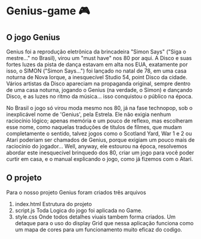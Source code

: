 # Genius-game 🎮

## O jogo Genius
Genius foi a reprodução eletrônica da brincadeira "Simon Says" ("Siga o mestre..." no Brasil), virou um "must have" nos 80 por aqui. 
A Disco e suas fortes luzes da pista de dança estavam em alta nos EUA, exatamente por isso, o SIMON ("Simon Says...") foi lançado no natal de 78,
em uma casa noturna de Nova Iorque, a inesquecível Studio 54, point Disco da cidade. Vários artistas da Disco apareciam na propaganda original, 
sempre dentro de uma casa noturna, jogando o Genius (na verdade, o Simon) e dançando Disco, e as luzes no ritmo da música... isso conquistou o público na época.

No Brasil o jogo só virou moda mesmo nos 80, já na fase technopop, sob o inexplicável nome de 'Genius', pela Estrela. 
Ele não exigia nenhum raciocínio lógico; apenas memória e um pouco de reflexo, mas escolheram esse nome, como naquelas traduções de títulos de filmes, 
que mudam completamente o sentido, talvez jogos como o Scotland Yard, War 1 e 2 ou Atari poderiam ser chamados de Genius, porque exigiam um pouco mais de 
raciocínio do jogador... Well, anyway, ele estourou na época, resolvemos abordar este inesquecível brinquedo dos 80, criar um jogo para você poder curtir em casa,
e o manual explicando o jogo, como já fizemos com o Atari.

## O projeto
Para o nosso projeto Genius foram criados três arquivos

1. index.html
Estrutura do projeto
2. script.js
Toda Logica do jogo foi aplicada no Game. 
3. style.css
Onde todos detalhes viuais tambem forma criados. 
Um detaque para o uso do display Grid que nessa aplicação funciona como um mapa de cores para um funcionamento muito eficaz do codigo. 
